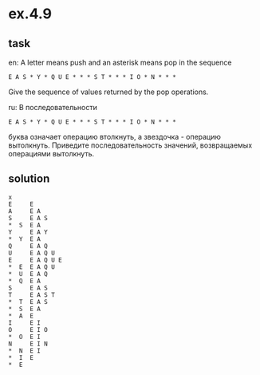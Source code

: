 # ex.4.9

## task

en: A letter means push and an asterisk means pop in the sequence

    E A S * Y * Q U E * * * S T * * * I O * N * * *

Give the sequence of values returned by the pop operations.

ru: В последовательности

    E A S * Y * Q U E * * * S T * * * I O * N * * *

буква означает операцию втолкнуть, а звездочка - операцию
вытолкнуть. Приведите последовательность значений, возвращаемых
операциями вытолкнуть.

## solution
```
x
E     E
A     E A
S     E A S
*  S  E A
Y     E A Y
*  Y  E A
Q     E A Q
U     E A Q U
E     E A Q U E
*  E  E A Q U
*  U  E A Q
*  Q  E A
S     E A S
T     E A S T
*  T  E A S
*  S  E A
*  A  E
I     E I
O     E I O
*  O  E I
N     E I N
*  N  E I
*  I  E
*  E
```
